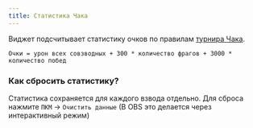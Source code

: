 ```yaml
---
title: Статистика Чака
---
```


Виджет подсчитывает статистику очков по правилам [турнира Чака](https://lebwa.tv/landing/chuck-norris-tournament-2024).

`Очки = урон всех совзводных + 300 * количество фрагов + 3000 * количество побед`

### Как сбросить статистику?
Статистика сохраняется для каждого взвода отдельно. Для сброса нажмите `ПКМ` -> `Очистить данные` (В OBS это делается через интерактивный режим)